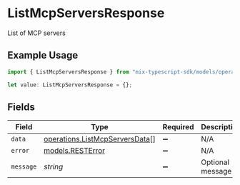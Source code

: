 # ListMcpServersResponse

List of MCP servers

## Example Usage

```typescript
import { ListMcpServersResponse } from "mix-typescript-sdk/models/operations";

let value: ListMcpServersResponse = {};
```

## Fields

| Field                                                                            | Type                                                                             | Required                                                                         | Description                                                                      |
| -------------------------------------------------------------------------------- | -------------------------------------------------------------------------------- | -------------------------------------------------------------------------------- | -------------------------------------------------------------------------------- |
| `data`                                                                           | [operations.ListMcpServersData](../../models/operations/listmcpserversdata.md)[] | :heavy_minus_sign:                                                               | N/A                                                                              |
| `error`                                                                          | [models.RESTError](../../models/resterror.md)                                    | :heavy_minus_sign:                                                               | N/A                                                                              |
| `message`                                                                        | *string*                                                                         | :heavy_minus_sign:                                                               | Optional message                                                                 |